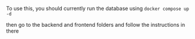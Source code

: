 To use this, you should currently run the database using
`docker compose up -d`

then go to the backend and frontend folders and follow the instructions in there
